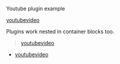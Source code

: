 Youtube plugin example

[youtubevideo](source::https://youtu.be/kkdBB1hVLX0)

Plugins work nested in container blocks too.

> [youtubevideo](source::https://youtu.be/kkdBB1hVLX0)

+ [youtubevideo](source::https://youtu.be/kkdBB1hVLX0)
